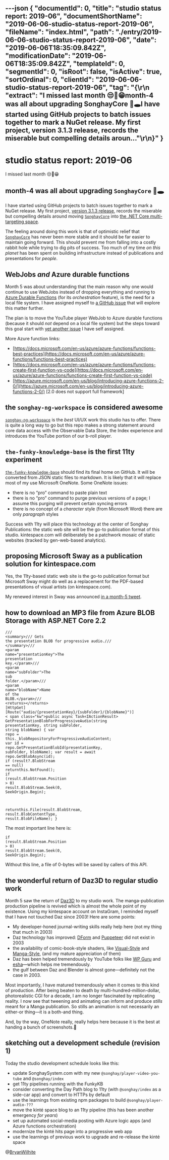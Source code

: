 ---json
{
  "documentId": 0,
  "title": "studio status report: 2019-06",
  "documentShortName": "2019-06-06-studio-status-report-2019-06",
  "fileName": "index.html",
  "path": "./entry/2019-06-06-studio-status-report-2019-06",
  "date": "2019-06-06T18:35:09.842Z",
  "modificationDate": "2019-06-06T18:35:09.842Z",
  "templateId": 0,
  "segmentId": 0,
  "isRoot": false,
  "isActive": true,
  "sortOrdinal": 0,
  "clientId": "2019-06-06-studio-status-report-2019-06",
  "tag": "{\r\n  \"extract\": \"I missed last month 😒🤷‍️😁month-4 was all about upgrading SonghayCore 🐰🕳I have started using GitHub projects to batch issues together to mark a NuGet release. My first project, version 3.1.3 release, records the miserable but compelling details aroun...\"\r\n}"
}
---

# studio status report: 2019-06

I missed last month 😒🤷‍️😁

## month-4 was all about upgrading `SonghayCore` 🐰🕳

I have started using GitHub projects to batch issues together to mark a NuGet release. My first project, [version 3.1.3 release](https://github.com/BryanWilhite/SonghayCore/projects/1), records the miserable but compelling details around moving [`SonghayCore`](https://github.com/BryanWilhite/SonghayCore) into [the .NET Core multi-targeting space](https://github.com/BryanWilhite/SonghayCore/issues/20#issuecomment-489815352).

The feeling around doing this work is that of optimistic relief that [`SonghayCore`](https://github.com/BryanWilhite/SonghayCore) has never been more stable and it should be far easier to maintain going forward. This should prevent me from falling into a costly rabbit hole while trying to dig pits of success. Too much of my time *on this planet* has been spent on building infrastructure instead of publications and presentations for *people*.

## WebJobs *and* Azure durable functions

Month 5 was about understanding that the main reason why one would continue to use WebJobs instead of dropping everything and running to [Azure Durable Functions](https://mikhail.io/2018/12/making-sense-of-azure-durable-functions/) (for its *orchestration* feature), is the need for a local file system. I have assigned myself to [a GitHub issue](https://github.com/BryanWilhite/Songhay.Feeds/issues/14) that will explore this matter further.

The plan is to move the YouTube player WebJob to Azure durable functions (because it should *not* depend on a local file system) but the steps toward this goal start with [yet another issue](https://github.com/BryanWilhite/Songhay.HelloWorlds.Activities/issues/1) I have self assigned.

More Azure function links:

* [https://docs.microsoft.com/en-us/azure/azure-functions/functions-best-practices](https://docs.microsoft.com/en-us/azure/azure-functions/functions-best-practices)
* [https://docs.microsoft.com/en-us/azure/azure-functions/functions-create-first-function-vs-code](https://docs.microsoft.com/en-us/azure/azure-functions/functions-create-first-function-vs-code)
* [https://azure.microsoft.com/en-us/blog/introducing-azure-functions-2-0/](https://azure.microsoft.com/en-us/blog/introducing-azure-functions-2-0/) [2.0 does not support full framework]

## the `songhay-ng-workspace` is considered awesome

[`songhay-ng-workspace`](https://github.com/BryanWilhite/songhay-ng-workspace) is the *best* UI/UX work this studio has to offer. There is quite a long way to go but this repo makes a strong statement around core data access with the Observable Data Store, the Index experience and introduces the YouTube portion of our b-roll player.

## `the-funky-knowledge-base` is the first 11ty experiment

[`the-funky-knowledge-base`](https://github.com/BryanWilhite/the-funky-knowledge-base) should find its final home on GitHub. It will be converted from JSON static files to markdown. It is likely that it will replace most of my use Microsoft OneNote. Some OneNote issues:

* there is no “pro” command to paste plain text
* there is no “pro” command to purge previous versions of a page; I assume this purging will prevent certain syncing errors
* there is no concept of a *character* style (from Microsoft Word) there are only *paragraph* styles

Success with 11ty will place this technology at the center of Songhay Publications: the static web site will be the go-to publication format of this studio. kintespace.com will deliberately be a patchwork mosaic of static websites (tracked by gen-web-based analytics).

## proposing Microsoft Sway as a publication solution for kintespace.com

Yes, the 11ty-based static web site is the go-to publication format but Microsoft Sway might do well as a replacement for the PDF-based presentations of visual artists (on kintespace.com).

My renewed interest in Sway was announced [in a month-5 tweet](https://twitter.com/BryanWilhite/status/1123661538437390336).

## how to download an MP3 file from Azure BLOB Storage with ASP.NET Core 2.2

<div class="sourceCode">

<code class="sourceCode cs"><span class="co">/// </span><span class="kw">&lt;summary&gt;</span><span class="co">/// Gets the presentation BLOB for progressive audio.</span><span class="co">/// </span><span class="kw">&lt;/summary&gt;</span><span class="co">/// </span><span class="kw">&lt;param</span><span class="ot"> name=</span><span class="dt">"presentationKey"</span><span class="kw">&gt;</span><span class="co">The presentation key.</span><span class="kw">&lt;/param&gt;</span><span class="co">/// </span><span class="kw">&lt;param</span><span class="ot"> name=</span><span class="dt">"subFolder"</span><span class="kw">&gt;</span><span class="co">The sub folder.</span><span class="kw">&lt;/param&gt;</span><span class="co">/// </span><span class="kw">&lt;param</span><span class="ot"> name=</span><span class="dt">"blobName"</span><span class="kw">&gt;</span><span class="co">Name of the BLOB.</span><span class="kw">&lt;/param&gt;</span><span class="co">/// </span><span class="kw">&lt;returns&gt;&lt;</span><span class="ot">/returns</span><span class="kw">&gt;</span>
[HttpGet]
[<span class="fu">Route</span>(<span class="st">"audio/{presentationKey}/{subFolder}/{blobName}"</span>)]
<
span class="kw">public</span> async Task&lt;IActionResult&gt; <span class="fu">GetPresentationBlobForProgressiveAudio</span>(<span class="dt">string</span> presentationKey, <span class="dt">string</span> subFolder, <span class="dt">string</span> blobName)
{
            <span class="dt">var</span> repo = <span class="kw">this</span>._blobRepositoryForProgressiveAudioContent;
            <span class="dt">var</span> id = repo.<span class="fu">GetPresentationBlobId</span>(presentationKey, subFolder, blobName);
            <span class="dt">var</span> result = await repo.<span class="fu">GetBlobAsync</span>(id);
            <span class="kw">if</span> (result?.<span class="fu">BlobStream</span> == <span class="kw">null</span>) <span class="kw">return</span><span class="kw">this</span>.<span class="fu">NotFound</span>();
            <span class="kw">if</span> (result.<span class="fu">BlobStream</span>.<span class="fu">Position</span> &gt; <span class="dv">0</span>) result.<span class="fu">BlobStream</span>.<span class="fu">Seek</span>(<span class="dv">0</span>, SeekOrigin.<span class="fu">Begin</span>);

<span class="kw">return</span><span class="kw">this</span>.<span class="fu">File</span>(result.<span class="fu">BlobStream</span>, result.<span class="fu">BlobContentType</span>, result.<span class="fu">BlobFileName</span>);
}</code>

</div>

The most important line here is:

<div class="sourceCode">

<code class="sourceCode cs"><span class="kw">if</span> (result.<span class="fu">BlobStream</span>.<span class="fu">Position</span> &gt; <span class="dv">0</span>) result.<span class="fu">BlobStream</span>.<span class="fu">Seek</span>(<span class="dv">0</span>, SeekOrigin.<span class="fu">Begin</span>);</code>

</div>

Without this line, a file of 0-bytes will be saved by callers of this API.

## the wonderful return of Daz3D to regular studio work

Month 5 saw the return of [Daz3D](https://www.daz3d.com/) to my studio work. The manga-publication production pipeline is revived which is almost the whole point of my existence. Using my kintespace account on InstaGram, I reminded myself that I have not touched Daz since 2003! Here are some points:

* My developer-honed journal-writing skills really help here (not my thing that much in 2003)
* Daz technology has improved: [DForm](http://docs.daz3d.com/doku.php/artzone/pub/software/dform/start) and [Puppeteer](http://docs.daz3d.com/doku.php/artzone/pub/software/puppeteer/start) did not exist in 2003
* the availability of comic-book-style shaders, like [Visual-Style](https://www.daz3d.com/visual-style-shaders) and [Manga-Style](https://www.daz3d.com/manga-style-shaders), (and my mature appreciation of them)
* Daz has been helped tremendously by YouTube folks like [WP Guru](https://www.youtube.com/user/wphosting) and [esha](https://www.youtube.com/channel/UCuk28jyQ5x2MZl0_k2-gXJg)—which helps me tremendously.
* the gulf between Daz and Blender is almost gone—definitely not the case in 2003.

Most importantly, I have matured tremendously when it comes to this kind of production. After being beaten to death by multi-hundred-million-dollar, photorealistic CGI for a decade, I am no longer fascinated by replicating reality. I now see that tweening and animating can inform and produce *stills* meant for a Manga publication. So stills an animation is not necessarily an either-or thing—it is a both-and thing.

And, by the way, OneNote really, really helps here because it is the best at handing a bunch of screenshots.🤷‍

## sketching out a development schedule (revision 1)

Today the studio development schedule looks like this:

* update SonghaySystem.com with my new `@songhay/player-video-you-tube` and `@songhay/index`
* get 11ty pipelines running with the FunkyKB
* consider converting the Day Path blog to 11ty (with `@songhay/index` as a side-car app) and convert to HTTPs by default
* use the learnings from existing npm packages to build `@songhay/player-audio-???`
* move the kinté space blog to an 11ty pipeline (this has been another emergency *for years*)
* set up automated social-media posting with Azure logic apps (and Azure functions orchestration)
* modernize the kinté hits page into a progressive web app
* use the learnings of previous work to upgrade and re-release the kinté space

@[BryanWilhite](https://twitter.com/bryanwilhite)
